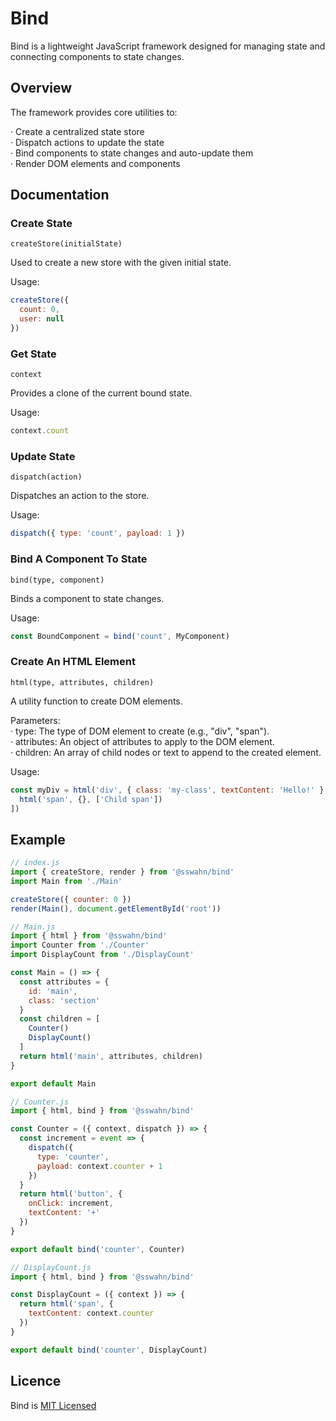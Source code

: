 # Bind
Bind is a lightweight JavaScript framework designed for managing state and connecting components to state changes.

## Overview
The framework provides core utilities to:

  · Create a centralized state store  
  · Dispatch actions to update the state  
  · Bind components to state changes and auto-update them  
  · Render DOM elements and components  

## Documentation  
### Create State
`createStore(initialState)`  

Used to create a new store with the given initial state.

Usage:
```javascript
createStore({
  count: 0,
  user: null
})
```

### Get State
`context`  

Provides a clone of the current bound state.

Usage:
```javascript
context.count
```

### Update State
`dispatch(action)`  

Dispatches an action to the store.

Usage:
```javascript
dispatch({ type: 'count', payload: 1 })
```

### Bind A Component To State
`bind(type, component)`  

Binds a component to state changes.

Usage:
```javascript
const BoundComponent = bind('count', MyComponent)
```

 ### Create An HTML Element
`html(type, attributes, children)`  

A utility function to create DOM elements.

Parameters:  
  · type: The type of DOM element to create (e.g., "div", "span").  
  · attributes: An object of attributes to apply to the DOM element.  
  · children: An array of child nodes or text to append to the created element.  
  
Usage:
```javascript
const myDiv = html('div', { class: 'my-class', textContent: 'Hello!' }, [
  html('span', {}, ['Child span'])
])
```

## Example
```javascript
// index.js
import { createStore, render } from '@sswahn/bind'
import Main from './Main'

createStore({ counter: 0 })
render(Main(), document.getElementById('root'))
```
```javascript
// Main.js
import { html } from '@sswahn/bind'
import Counter from './Counter'
import DisplayCount from './DisplayCount'

const Main = () => {
  const attributes = {
    id: 'main',
    class: 'section'
  }
  const children = [
    Counter()
    DisplayCount()
  ]
  return html('main', attributes, children)
}

export default Main
```
```javascript
// Counter.js
import { html, bind } from '@sswahn/bind'

const Counter = ({ context, dispatch }) => {
  const increment = event => {
    dispatch({
      type: 'counter',
      payload: context.counter + 1
    })
  }
  return html('button', {
    onClick: increment,
    textContent: '+'
  })
}

export default bind('counter', Counter)
```
```javascript
// DisplayCount.js
import { html, bind } from '@sswahn/bind'

const DisplayCount = ({ context }) => {
  return html('span', {
    textContent: context.counter
  })
}

export default bind('counter', DisplayCount)
```
## Licence
Bind is [MIT Licensed](https://github.com/sswahn/bind/blob/main/LICENSE)
